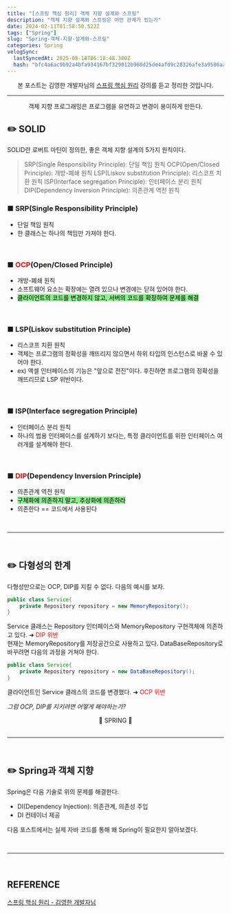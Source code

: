 ```yaml
---
title: "[스프링 핵심 원리] 객체 지향 설계와 스프링"
description: "객체 지향 설계와 스프링은 어떤 관계가 있는가"
date: 2024-02-11T01:58:50.522Z
tags: ["Spring"]
slug: "Spring-객체-지향-설계와-스프링"
categories: Spring
velogSync:
  lastSyncedAt: 2025-08-18T06:18:48.380Z
  hash: "bfc4a6ac9b92a4bfa934167bf329012b960d25de4afd9c28326afe3a9586aa09"
---
```


<center>본 포스트는 김영한 개발자님의 <a href = "https://www.inflearn.com/course/%EC%8A%A4%ED%94%84%EB%A7%81-%ED%95%B5%EC%8B%AC-%EC%9B%90%EB%A6%AC-%EA%B8%B0%EB%B3%B8%ED%8E%B8/dashboard">스프링 핵심 원리</a> 강의를 듣고 정리한 것입니다.  </center>


---
<center>객체 지향 프로그래밍은 프로그램을 유연하고 변경이 용이하게 만든다.</center>


## ✏️ SOLID
SOLID란 로버트 마틴이 정의한, 좋은 객체 지향 설계의 5가지 원칙이다.

>SRP(Single Responsibility Principle): 단일 책임 원칙
OCP(Open/Closed Principle): 개방-폐쇄 원칙
LSP(Liskov substitution Principle): 리스코프 치환 원칙
ISP(Interface segregation Principle): 인터페이스 분리 원칙
DIP(Dependency Inversion Principle): 의존관계 역전 원칙


### ■ SRP(Single Responsibility Principle)
- 단일 책임 원칙
- 한 클래스는 하나의 책임만 가져야 한다.

<br>

### ■ <span style = "color:red">OCP</span>(Open/Closed Principle)
- 개방-폐쇄 원칙
- 소프트웨어 요소는 확장에는 열려 있으나 변경에는 닫혀 있어야 한다.
- <span style = "background-color:lightgreen; color: black">클라이언트의 코드를 변경하지 않고, 서버의 코드를 확장하여 문제를 해결</span>


<br>

### ■ LSP(Liskov substitution Principle)
- 리스코프 치환 원칙
- 객체는 프로그램의 정확성을 깨뜨리지 않으면서 하위 타입의 인스턴스로 바꿀 수 있어야 한다.
- ex) 액셀 인터페이스의 기능은 "앞으로 전진"이다. 후진하면 프로그램의 정확성을 깨뜨리므로 LSP 위반이다.

<br>

### ■ ISP(Interface segregation Principle)
- 인터페이스 분리 원칙
- 하나의 범용 인터페이스를 설계하기 보다는, 특정 클라이언트를 위한 인터페이스 여러개를 설계해야 한다.

<br>

### ■ <span style = "color:red">DIP</span>(Dependency Inversion Principle)
- 의존관계 역전 원칙
- <span style = "background-color:lightgreen; color: black">구체화에 의존하지 말고, 추상화에 의존하라</span>
- 의존한다 == 코드에서 사용된다

<br>

---

<br>

## ✏️ 다형성의 한계

다형성만으로는 OCP, DIP를 지킬 수 없다.
다음의 예시를 보자.
<br>
```java
public class Service{
	private Repository repository = new MemoryRepository();
}
```
Service 클래스는 Repository 인터페이스와 MemoryRepository 구현객체에 의존하고 있다. ➜ <span style = "color:red">DIP 위반</span>
<br>
현재는 MemoryRepository를 저장공간으로 사용하고 있다. DataBaseRepository로 바꾸려면 다음의 과정을 거쳐야 한다.
```java
public class Service{
	private Repository repository = new DataBaseRepository();
}
```
클라이언트인 Service 클래스의 코드를 변경했다. ➜ <span style = "color:red">OCP 위반</span>
<br>

_그럼 OCP, DIP를 지키려면 어떻게 해야하는가?_
<center>🌱 SPRING 🌱</center>

<br>

---

<br>

## ✏️ Spring과 객체 지향
Spring은 다음 기술로 위의 문제를 해결한다.
- DI(Dependency Injection): 의존관계, 의존성 주입
- DI 컨테이너 제공

다음 포스트에서는 실제 자바 코드를 통해 왜 Spring이 필요한지 알아보겠다.

<br>

---

<br>

## REFERENCE
<a href = "https://www.inflearn.com/course/%EC%8A%A4%ED%94%84%EB%A7%81-%ED%95%B5%EC%8B%AC-%EC%9B%90%EB%A6%AC-%EA%B8%B0%EB%B3%B8%ED%8E%B8/dashboard">스프링 핵심 원리 - 김영한 개발자님</a>
